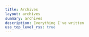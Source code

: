 ```yaml
---
title: Archives
layout: archives
summary: archives
description: Everything I've written
use_top_level_rss: true
---
```

